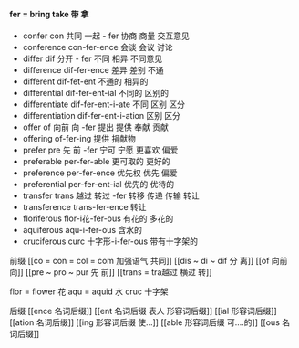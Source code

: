 #### fer = bring take 带 拿

- confer con 共同 一起 - fer  协商 商量 交互意见
- conference con-fer-ence 会谈 会议 讨论
- differ dif 分开 - fer 不同 相异 不同意见
- difference dif-fer-ence  差异 差别 不通
- different dif-fet-ent 不通的 相异的
- differential dif-fer-ent-ial 不同的  区别的
- differentiate dif-fer-ent-i-ate  不同 区别 区分
- differentiation dif-fer-ent-i-ation 区别 区分
- offer of 向前 向 -fer 提出 提供 奉献 贡献
- offering of-fer-ing  提供 捐献物
- prefer pre 先 前 -fer  宁可  宁愿  更喜欢 偏爱
- preferable per-fer-able 更可取的  更好的
- preference per-fer-ence 优先权 优先 偏爱
- preferential per-fer-ent-ial 优先的 优待的
- transfer trans 越过 转过 -fer 转移 传递 传输 转让
- transference trans-fer-ence 转让
- floriferous flor-i花-fer-ous 有花的  多花的
- aquiferous aqu-i-fer-ous 含水的
- cruciferous curc 十字形-i-fer-ous 带有十字架的 

前缀
[[co = con  = col = com  加强语气 共同]]
[[dis  ~ di ~ dif 分 离]]
[[of 向前 向]]
[[pre  ~ pro ~ pur 先 前]]
[[trans  = tra越过 横过 转]]

flor = flower 花
aqu = aquid  水
cruc 十字架

后缀
[[ence 名词后缀]]
[[ent 名词后缀  表人 形容词后缀]]
[[ial 形容词后缀]]
[[ation 名词后缀]]
[[ing 形容词后缀  使...]]
[[able  形容词后缀 可....的]]
[[ous 名词后缀]]
